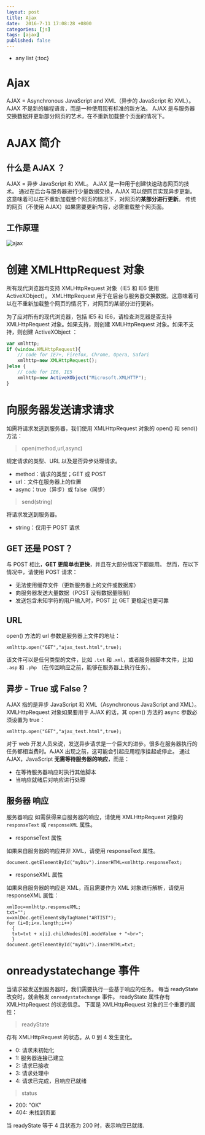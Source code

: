 ```yaml
---
layout: post
title: Ajax
date:  2016-7-11 17:08:28 +0800
categories: [js]
tags: [ajax]
published: false
---
```

* any list
{:toc}

# Ajax

AJAX = Asynchronous JavaScript and XML（异步的 JavaScript 和 XML）。
AJAX 不是新的编程语言，而是一种使用现有标准的新方法。
AJAX 是与服务器交换数据并更新部分网页的艺术，在不重新加载整个页面的情况下。

# AJAX 简介

## 什么是 AJAX ？

AJAX = 异步 JavaScript 和 XML。
AJAX 是一种用于创建快速动态网页的技术。
通过在后台与服务器进行少量数据交换，AJAX 可以使网页实现异步更新。这意味着可以在不重新加载整个网页的情况下，对网页的**某部分进行更新**。
传统的网页（不使用 AJAX）如果需要更新内容，必需重载整个网页面。

## 工作原理

![ajax](https://raw.githubusercontent.com/houbb/resource/master/img/2016-07-12-ajax.gif)


# 创建 XMLHttpRequest 对象

所有现代浏览器均支持 XMLHttpRequest 对象（IE5 和 IE6 使用 ActiveXObject）。
XMLHttpRequest 用于在后台与服务器交换数据。这意味着可以在不重新加载整个网页的情况下，对网页的某部分进行更新。

为了应对所有的现代浏览器，包括 IE5 和 IE6，请检查浏览器是否支持 XMLHttpRequest 对象。如果支持，则创建 XMLHttpRequest 对象。如果不支持，则创建 ActiveXObject ：

```js
var xmlhttp;
if (window.XMLHttpRequest){
    // code for IE7+, Firefox, Chrome, Opera, Safari
    xmlhttp=new XMLHttpRequest();
}else {
    // code for IE6, IE5
    xmlhttp=new ActiveXObject("Microsoft.XMLHTTP");
}
```

# 向服务器发送请求请求

如需将请求发送到服务器，我们使用 XMLHttpRequest 对象的 open() 和 send() 方法：

> open(method,url,async)

规定请求的类型、URL 以及是否异步处理请求。

- method：请求的类型；GET 或 POST
- url：文件在服务器上的位置
- async：true（异步）或 false（同步）

> send(string)

将请求发送到服务器。

- string：仅用于 POST 请求

## GET 还是 POST？

与 POST 相比，**GET 更简单也更快**，并且在大部分情况下都能用。
然而，在以下情况中，请使用 POST 请求：

- 无法使用缓存文件（更新服务器上的文件或数据库）
- 向服务器发送大量数据（POST 没有数据量限制）
- 发送包含未知字符的用户输入时，POST 比 GET 更稳定也更可靠

## URL

open() 方法的 url 参数是服务器上文件的地址：
```
xmlhttp.open("GET","ajax_test.html",true);
```
该文件可以是任何类型的文件，比如 ```.txt``` 和 .```xml```，或者服务器脚本文件，比如 ```.asp``` 和 ```.php``` （在传回响应之前，能够在服务器上执行任务）。

## 异步 - True 或 False？

AJAX 指的是异步 JavaScript 和 XML（Asynchronous JavaScript and XML）。
XMLHttpRequest 对象如果要用于 AJAX 的话，其 open() 方法的 async 参数必须设置为 true：
```
xmlhttp.open("GET","ajax_test.html",true);
```
对于 web 开发人员来说，发送异步请求是一个巨大的进步。很多在服务器执行的任务都相当费时。AJAX 出现之前，这可能会引起应用程序挂起或停止。
通过 AJAX，JavaScript **无需等待服务器的响应**，而是：
- 在等待服务器响应时执行其他脚本
- 当响应就绪后对响应进行处理

## 服务器 响应

服务器响应
如需获得来自服务器的响应，请使用 XMLHttpRequest 对象的 ```responseText``` 或 ```responseXML``` 属性。

- responseText 属性

如果来自服务器的响应并非 XML，请使用 responseText 属性。

```
document.getElementById("myDiv").innerHTML=xmlhttp.responseText;
```

- responseXML 属性

如果来自服务器的响应是 XML，而且需要作为 XML 对象进行解析，请使用 responseXML 属性：

```
xmlDoc=xmlhttp.responseXML;
txt="";
x=xmlDoc.getElementsByTagName("ARTIST");
for (i=0;i<x.length;i++)
  {
  txt=txt + x[i].childNodes[0].nodeValue + "<br>";
  }
document.getElementById("myDiv").innerHTML=txt;
```

# onreadystatechange 事件

当请求被发送到服务器时，我们需要执行一些基于响应的任务。
每当 readyState 改变时，就会触发 ```onreadystatechange``` 事件。
readyState 属性存有 XMLHttpRequest 的状态信息。
下面是 XMLHttpRequest 对象的三个重要的属性：

> readyState

存有 XMLHttpRequest 的状态。从 0 到 4 发生变化。
- 0: 请求未初始化
- 1: 服务器连接已建立
- 2: 请求已接收
- 3: 请求处理中
- 4: 请求已完成，且响应已就绪

> status

- 200: "OK"
- 404: 未找到页面

当 readyState 等于 4 且状态为 200 时，表示响应已就绪.


